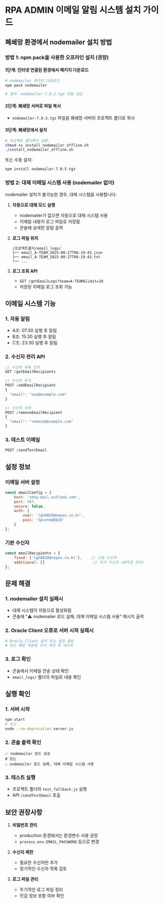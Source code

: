 # RPA ADMIN 이메일 알림 시스템 설치 가이드

## 폐쇄망 환경에서 nodemailer 설치 방법

### 방법 1: npm pack을 사용한 오프라인 설치 (권장)

#### 1단계: 인터넷 연결된 환경에서 패키지 다운로드
```bash
# nodemailer 패키지 다운로드
npm pack nodemailer

# 결과: nodemailer-7.0.5.tgz 파일 생성
```

#### 2단계: 폐쇄망 서버로 파일 복사
- `nodemailer-7.0.5.tgz` 파일을 폐쇄망 서버의 프로젝트 폴더로 복사

#### 3단계: 폐쇄망에서 설치
```bash
# 프로젝트 폴더에서 실행
chmod +x install_nodemailer_offline.sh
./install_nodemailer_offline.sh
```

또는 수동 설치:
```bash
npm install nodemailer-7.0.5.tgz
```

### 방법 2: 대체 이메일 시스템 사용 (nodemailer 없이)

nodemailer 설치가 불가능한 경우, 대체 시스템을 사용합니다:

1. **자동으로 대체 모드 실행**
   - nodemailer가 없으면 자동으로 대체 시스템 사용
   - 이메일 내용이 로그 파일로 저장됨
   - 콘솔에 상세한 알림 출력

2. **로그 파일 위치**
   ```
   /프로젝트폴더/email_logs/
   ├── email_A-TEAM_2025-08-27T06-19-43.json
   ├── email_A-TEAM_2025-08-27T06-19-43.txt
   └── ...
   ```

3. **로그 조회 API**
   - `GET /getEmailLogs?team=A-TEAM&limit=10`
   - 저장된 이메일 로그 조회 가능

## 이메일 시스템 기능

### 1. 자동 알림
- A조: 07:30 실행 후 알림
- B조: 15:30 실행 후 알림  
- C조: 23:30 실행 후 알림

### 2. 수신자 관리 API
```javascript
// 수신자 목록 조회
GET /getEmailRecipients

// 수신자 추가
POST /addEmailRecipient
{
  "email": "new@example.com"
}

// 수신자 삭제
POST /removeEmailRecipient
{
  "email": "remove@example.com"
}
```

### 3. 테스트 이메일
```javascript
POST /sendTestEmail
```

## 설정 정보

### 이메일 서버 설정
```javascript
const emailConfig = {
    host: 'smtp-mail.outlook.com',
    port: 587,
    secure: false,
    auth: {
        user: 'lgh0820@nepes.co.kr',
        pass: 'Spvotm@0820'
    }
};
```

### 기본 수신자
```javascript
const emailRecipients = {
    fixed: ['lgh0820@nepes.co.kr'],    // 고정 수신자
    additional: []                      // 추가 수신자 (API로 관리)
};
```

## 문제 해결

### 1. nodemailer 설치 실패시
- 대체 시스템이 자동으로 활성화됨
- 콘솔에 "⚠️ nodemailer 로드 실패, 대체 이메일 시스템 사용" 메시지 출력

### 2. Oracle Client 오류로 서버 시작 실패시
```bash
# Oracle Client 설치 또는 설정 필요
# 또는 해당 부분을 주석 처리 후 테스트
```

### 3. 로그 확인
- 콘솔에서 이메일 전송 상태 확인
- `email_logs/` 폴더의 파일로 내용 확인

## 실행 확인

### 1. 서버 시작
```bash
npm start
# 또는
node --no-deprecation server.js
```

### 2. 콘솔 출력 확인
```
✅ nodemailer 로드 성공
# 또는
⚠️ nodemailer 로드 실패, 대체 이메일 시스템 사용
```

### 3. 테스트 실행
- 프로젝트 폴더의 `test_fallback.js` 실행
- API `/sendTestEmail` 호출

## 보안 권장사항

1. **비밀번호 관리**
   - production 환경에서는 환경변수 사용 권장
   - `process.env.EMAIL_PASSWORD` 등으로 변경

2. **수신자 제한**
   - 필요한 수신자만 추가
   - 정기적인 수신자 목록 검토

3. **로그 파일 관리**
   - 주기적인 로그 파일 정리
   - 민감 정보 포함 여부 확인